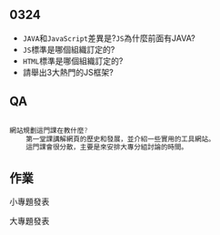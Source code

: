## 0324

- `JAVA`和`JavaScript`差異是?`JS`為什麼前面有JAVA?
- `JS`標準是哪個組織訂定的?
- `HTML`標準是哪個組織訂定的?
- 請舉出3大熱門的JS框架?

## QA

```js

網站規劃這門課在教什麼?
    第一堂課講解網頁的歷史和發展，並介紹一些實用的工具網站。
    這門課會很分散，主要是來安排大專分組討論的時間。


```

## 作業

小專題發表

大專題發表